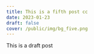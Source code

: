 ```yaml
---
title: This is a fifth post cc
date: 2023-01-23
draft: false
cover: /public/img/bg_five.png
---
```

This is a draft post